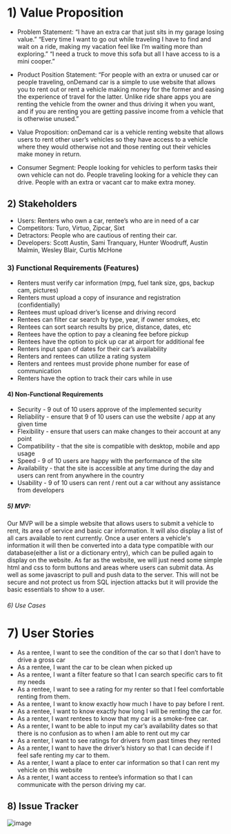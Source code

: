 # 1) Value Proposition
* Problem Statement:
“I have an extra car that just sits in my garage losing value.”
“Every time I want to go out while traveling I have to find and wait on a ride, making my vacation feel like I’m waiting more than exploring.”
“I need a truck to move this sofa but all I have access to is a mini cooper.”

* Product Position Statement:
“For people with an extra or unused car or people traveling, onDemand car is a simple to use website that allows you to rent out or rent a vehicle making money for the former and easing the experience of travel for the latter. Unlike ride share apps you are renting the vehicle from the owner and thus driving it when you want, and if you are renting you are getting passive income from a vehicle that is otherwise unused.”

* Value Proposition:
onDemand car is a vehicle renting website that allows users to rent other user’s vehicles so they have access to a vehicle where they would otherwise not and those renting out their vehicles make money in return.

* Consumer Segment:
People looking for vehicles to perform tasks their own vehicle can not do.
People traveling looking for a vehicle they can drive.
People with an extra or vacant car to make extra money.


## 2) Stakeholders
*  Users: Renters who own a car, rentee’s who are in need of a car
* Competitors: Turo, Virtuo, Zipcar, Sixt
* Detractors: People who are cautious of renting their car.
* Developers: Scott Austin, Sami Tranquary, Hunter Woodruff, Austin Malmin, Wesley Blair, Curtis McHone

### 3) Functional Requirements (Features)
* Renters must verify car information (mpg, fuel tank size, gps, backup cam, pictures)
* Renters must upload a copy of insurance and registration (confidentially)
* Rentees must upload driver’s license and driving record
* Rentees can filter car search by type, year, if owner smokes, etc
* Rentees can sort search results by price, distance, dates, etc
* Rentees have the option to pay a cleaning fee before pickup
* Rentees have the option to pick up car at airport for additional fee
* Renters input span of dates for their car’s availability
* Renters and rentees can utilize a rating system
* Renters and rentees must provide phone number for ease of communication
* Renters have the option to track their cars while in use

#### 4) Non-Functional Requirements
* Security - 9 out of 10 users approve of the implemented security
* Reliability - ensure that 9 of 10 users can use the website / app at any given time
* Flexibility - ensure that users can make changes to their account at any point
* Compatibility - that the site is compatible with desktop, mobile and app usage
* Speed - 9 of 10 users are happy with the performance of the site
* Availability - that the site is accessible at any time during the day and users can rent from anywhere in the country
* Usability - 9 of 10 users can rent / rent out a car without any assistance from developers


##### 5) MVP:
Our MVP will be a simple website that allows users to submit a vehicle to rent, its area of service and basic car information. It will also display a list of all cars available to rent currently. Once a user enters a vehicle's information it will then be converted into a data type compatible with our database(either a list or a dictionary entry),  which can be pulled again to display on the website. As far as the website, we will just need some simple html and css to form buttons and areas where users can submit data. As well as some javascript to pull and push data to the server. This will not be secure and not protect us from SQL injection attacks but it will provide the basic essentials to show to a user.

###### 6) Use Cases

# 7) User Stories
* As a rentee, I want to see the condition of the car so that I don’t have to drive a gross car
* As a rentee, I want the car to be clean when picked up
* As a rentee, I want a filter feature so that I can search specific cars to fit my needs
* As a rentee, I want to see a rating for my renter so that I feel comfortable renting from them.
* As a rentee, I want to know exactly how much I have to pay before I rent.
* As a rentee, I want to know exactly how long I will be renting the car for.
* As a renter, I want rentees to know that my car is a smoke-free car.
* As a renter, I want to be able to input my car’s availability dates so that there is no confusion as to when I am able to rent out my car
* As a renter, I want to see ratings for drivers from past times they rented
* As a renter, I want to have the driver’s history so that I can decide if I feel safe renting my car to them.
* As a renter, I want a place to enter car information so that I can rent my vehicle on this website  
* As a renter, I want access to rentee’s information so that I can communicate with the person driving my car. 

## 8) Issue Tracker
![image](https://user-images.githubusercontent.com/79882639/134828311-6a507d30-e170-4b05-a012-0435e49e2bae.png)


